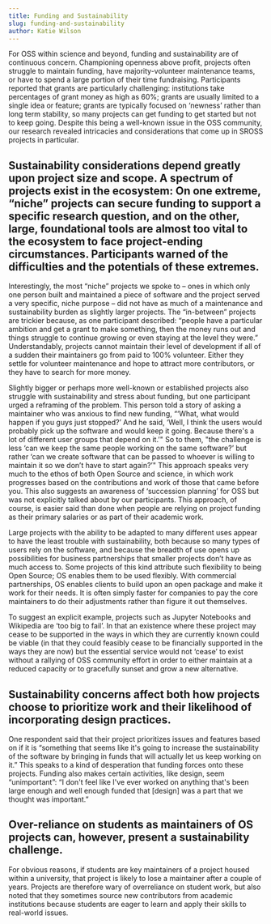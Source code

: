 ```yaml
---
title: Funding and Sustainability
slug: funding-and-sustainability
author: Katie Wilson
---
```

For OSS within science and beyond, funding and sustainability are of continuous concern. Championing openness above profit, projects often struggle to maintain funding, have majority-volunteer maintenance teams, or have to spend a large portion of their time fundraising. Participants reported that grants are particularly challenging: institutions take percentages of grant money as high as 60%; grants are usually limited to a single idea or feature; grants are typically focused on ‘newness’ rather than long term stability, so many projects can get funding to get started but not to keep going. Despite this being a well-known issue in the OSS community, our research revealed intricacies and considerations that come up in SROSS projects in particular. 



## Sustainability considerations depend greatly upon project size and scope. A spectrum of projects exist in the ecosystem: On one extreme, “niche” projects can secure funding to support a specific research question, and on the other, large, foundational tools are almost too vital to the ecosystem to face project-ending circumstances. Participants warned of the difficulties and the potentials of these extremes. 

Interestingly, the most “niche” projects we spoke to – ones in which only one person built and maintained a piece of software and the project served a very specific, niche purpose – did not have as much of a maintenance and sustainability burden as slightly larger projects. The “in-between” projects are trickier because, as one participant described: “people have a particular ambition and get a grant to make something, then the money runs out and things struggle to continue growing or even staying at the level they were.” Understandably, projects cannot maintain their level of development if all of a sudden their maintainers go from paid to 100% volunteer. Either they settle for volunteer maintenance and hope to attract more contributors, or they have to search for more money.   

Slightly bigger or perhaps more well-known or established projects also struggle with sustainability and stress about funding, but one participant urged a reframing of the problem. This person told a story of asking a maintainer who was anxious to find new funding, “‘What, what would happen if you guys just stopped?’ And he said, ‘Well, I think the users would probably pick up the software and would keep it going. Because there's a lot of different user groups that depend on it.’" So to them, "the challenge is less ‘can we keep the same people working on the same software?’ but rather ‘can we create software that can be passed to whoever is willing to maintain it so we don’t have to start again?’" This approach speaks very much to the ethos of both Open Source and science, in which work progresses based on the contributions and work of those that came before you. This also suggests an awareness of ‘succession planning’ for OSS but was not explicitly talked about by our participants. This approach, of course, is easier said than done when people are relying on project funding as their primary salaries or as part of their academic work. 

Large projects with the ability to be adapted to many different uses appear to have the least trouble with sustainability, both because so many types of users rely on the software, and because the breadth of use opens up possibilities for business partnerships that smaller projects don’t have as much access to. Some projects of this kind attribute such flexibility to being Open Source; OS enables them to be used flexibly. With commercial partnerships, OS enables clients to build upon an open package and make it work for their needs. It is often simply faster for companies to pay the core maintainers to do their adjustments rather than figure it out themselves. 

To suggest an explicit example, projects such as Jupyter Notebooks and Wikipedia are ‘too big to fail’. In that an existence where these project may cease to be supported in the ways in which they are currently known could be viable (in that they could feasibly cease to be financially supported in the ways they are now) but the essential service would not ‘cease’ to exist without a rallying of OSS community effort in order to either maintain at a reduced capacity or to gracefully sunset and grow a new alternative.

## Sustainability concerns affect both how projects choose to prioritize work and their likelihood of incorporating design practices.

 One respondent said that their project prioritizes issues and features based on if it is “something that seems like it's going to increase the sustainability of the software by bringing in funds that will actually let us keep working on it.” This speaks to a kind of desperation that funding forces onto these projects. Funding also makes certain activities, like design, seem “unimportant”:  “I don't feel like I've ever worked on anything that's been large enough and well enough funded that \[design] was a part that we thought was important.”



## Over-reliance on students as maintainers of OS projects can, however, present a sustainability challenge. 

For obvious reasons, if students are key maintainers of a project housed within a university, that project is likely to lose a maintainer after a couple of years. Projects are therefore wary of overreliance on student work, but also noted that they sometimes source new contributors from academic institutions because students are eager to learn and apply their skills to real-world issues.
